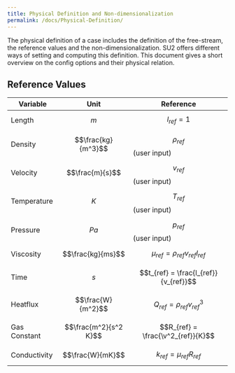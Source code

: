 ```yaml
---
title: Physical Definition and Non-dimensionalization
permalink: /docs/Physical-Definition/
---
```


The physical definition of a case includes the definition of the free-stream, the reference values and the non-dimensionalization. 
SU2 offers different ways of setting and computing this definition. This document gives a short overview on the config options and their physical relation.



## Reference Values ##

| Variable | Unit | Reference |
|---|---|---|
| Length | $$m$$ | $$l_{ref} = 1$$ |
| Density | $$\frac{kg}{m^3}$$ | $$\rho_{ref}$$ (user input) |
| Velocity | $$\frac{m}{s}$$ | $$v_{ref}$$ (user input)|
| Temperature | $$K$$ | $$T_{ref}$$ (user input) |
| Pressure | $$Pa$$ | $$p_{ref}$$ (user input) |
| Viscosity | $$\frac{kg}{ms}$$ | $$\mu_{ref} = \rho_{ref}v_{ref}l_{ref}$$ |
| Time | $$s$$ | $$t_{ref} = \frac{l_{ref}}{v_{ref}}$$ |
| Heatflux | $$\frac{W}{m^2}$$ | $$Q_{ref} = \rho_{ref}v^3_{ref} $$ |
| Gas Constant | $$\frac{m^2}{s^2 K}$$ | $$R_{ref} = \frac{\v^2_{ref}}{K}$$|
| Conductivity | $$\frac{W}{mK}$$ | $$k_{ref} = \mu_{ref}R_{ref}$$ |
